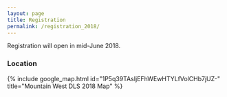 ```yaml
---
layout: page
title: Registration
permalink: /registration_2018/
---
```


Registration will open in mid-June 2018. 

### Location
{% include google_map.html id="1P5q39TAsIjEFhWEwHTYLfVolCHb7jUZ-" title="Mountain West DLS 2018 Map" %}
